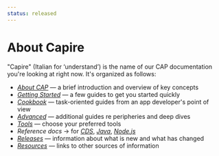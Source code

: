 ```yaml
---
status: released
---
```


# About Capire



"Capire" (Italian for ‘understand’) is the name of our CAP documentation you're looking at right now. It's organized as follows:

- [*About CAP*](../about/) — a brief introduction and overview of key concepts
- [*Getting Started*](#) — a few guides to get you started quickly
- [*Cookbook*](../guides/) — task-oriented guides from an app developer's point of view
- [*Advanced*](../advanced/) — additional guides re peripheries and deep dives
- [*Tools*](../tools/) — choose your preferred tools
- *Reference docs* → for [*CDS*](../cds/), [*Java*](../java/), [*Node.js*](../node.js/)
- [*Releases*](../releases/) — information about what is new and what has changed
- [*Resources*](../resources/) — links to other sources of information
